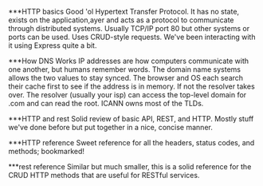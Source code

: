 ***HTTP basics
Good 'ol Hypertext Transfer Protocol. It has no state, exists on the application,ayer and acts as a protocol to communicate through distributed systems. Usually TCP/IP port 80 but other systems or ports can be used. Uses CRUD-style requests. We've been interacting with it using Express quite a bit.

***How DNS Works
IP addresses are how computers communicate with one another, but humans remember words. The domain name systems allows the two values to stay synced. The browser and OS each search their cache first to see if the address is in memory. If not the resolver takes over. The resolver (usually your isp) can access the top-level domain for .com and can read the root. ICANN owns most of the TLDs.

***HTTP and rest
Solid review of basic API, REST, and HTTP. Mostly stuff we've done before but put together in a nice, concise manner.

***HTTP reference
Sweet reference for all the headers, status codes, and methods; bookmarked!

***rest reference
Similar but much smaller, this is a solid reference for the CRUD HTTP methods that are useful for RESTful services. 